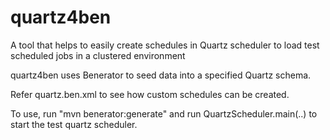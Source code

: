 quartz4ben
==========

A tool that helps to easily create schedules in Quartz scheduler to load test scheduled jobs in a clustered environment

quartz4ben uses Benerator to seed data into a specified Quartz schema. 

Refer quartz.ben.xml to see how custom schedules can be created.

To use, run "mvn benerator:generate" and run QuartzScheduler.main(..) to start the test quartz scheduler.